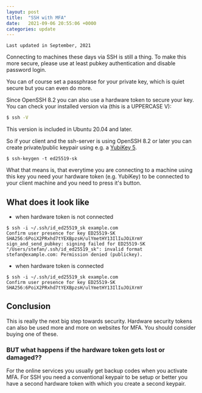 ```yaml
---
layout: post
title:  "SSH with MFA"
date:   2021-09-06 20:55:06 +0000
categories: update
---
```


`Last updated in September, 2021`

Connecting to machines these days via SSH is still a thing.
To make this more secure, please use at least pubkey authentication and disable password login.

You can of course set a passphrase for your private key, which is quiet secure but you can even do more.

Since OpenSSH 8.2 you can also use a hardware token to secure your key.
You can check your installed version via (this is a UPPERCASE V):
```bash
$ ssh -V
```
This version is included in Ubuntu 20.04 and later.

So if your client and the ssh-server is using OpenSSH 8.2 or later you can create private/public keypair using e.g. a [YubiKey 5](https://www.yubico.com/products/yubikey-5-overview/).

```
$ ssh-keygen -t ed25519-sk
```

What that means is, that everytime you are connecting to a machine using this key you need your hardware token (e.g. YubiKey) to be connected to your client machine and you need to press it's button.

## What does it look like
- when hardware token is not connected
```
$ ssh -i ~/.ssh/id_ed25519_sk example.com                
Confirm user presence for key ED25519-SK SHA256:6PoiX2PRxhd7tYEXBpzsH/ulYmetHY13IlIuJOiXrmY
sign_and_send_pubkey: signing failed for ED25519-SK "/Users/stefan/.ssh/id_ed25519_sk": invalid format
stefan@example.com: Permission denied (publickey).
```
- when hardware token is connected
```
$ ssh -i ~/.ssh/id_ed25519_sk example.com
Confirm user presence for key ED25519-SK SHA256:6PoiX2PRxhd7tYEXBpzsH/ulYmetHY13IlIuJOiXrmY
```

## Conclusion
This is really the next big step towards security. Hardware security tokens can also be used more and more on websites for MFA. You should consider buying one of these.
### BUT what happens if the hardware token gets lost or damaged??
For the online services you usually get backup codes when you activate MFA.
For SSH you need a conventional keypair to be setup or better you have a second hardware token with which you create a second keypair.